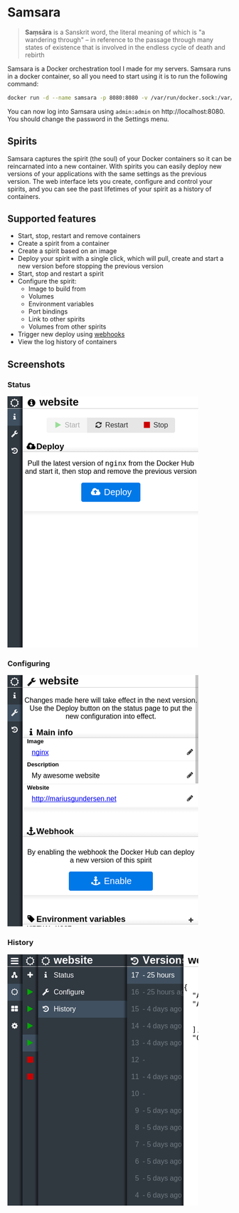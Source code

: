 # Samsara

> **Saṃsāra** is a Sanskrit word, the literal meaning of which is "a wandering through" – in reference to the passage through many states of existence that is involved in the endless cycle of death and rebirth

Samsara is a Docker orchestration tool I made for my servers. Samsara runs in a docker container, so all you need to start using it is to run the following command:

```bash
docker run -d --name samsara -p 8080:8080 -v /var/run/docker.sock:/var/run/docker.sock -v samsara-config:/app/config mariusgundersen/samsara
```

You can now log into Samsara using `admin:admin` on http://localhost:8080. You should change the password in the Settings menu. 

## Spirits

Samsara captures the spirit (the soul) of your Docker containers so it can be reincarnated into a new container. With spirits you can easily deploy new versions of your applications with the same settings as the previous version. The web interface lets you create, configure and control your spirits, and you can see the past lifetimes of your spirit as a history of containers. 

## Supported features

* Start, stop, restart and remove containers
* Create a spirit from a container
* Create a spirit based on an image
* Deploy your spirit with a single click, which will pull, create and start a new version before stopping the previous version
* Start, stop and restart a spirit
* Configure the spirit:
  * Image to build from
  * Volumes
  * Environment variables
  * Port bindings
  * Link to other spirits
  * Volumes from other spirits
* Trigger new deploy using [webhooks](https://docs.docker.com/docker-hub/repos/#webhooks)
* View the log history of containers

## Screenshots

### Status
![Spirit status](./documentation/screenshots/status.png)

### Configuring
![Spirit configuration](./documentation/screenshots/config.png)

### History
![Version history and menu system](./documentation/screenshots/versions-menu.png)